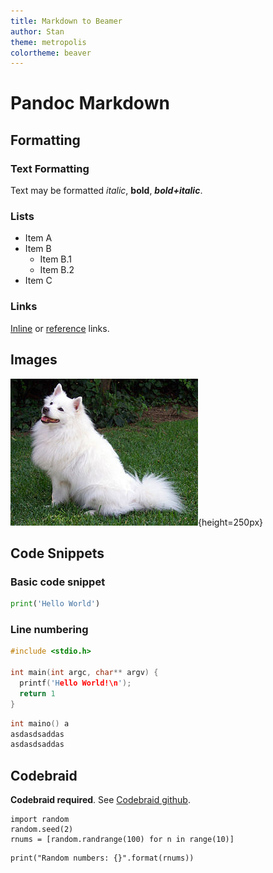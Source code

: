 ```yaml
---
title: Markdown to Beamer
author: Stan
theme: metropolis
colortheme: beaver
---
```


# Pandoc Markdown

## Formatting

### Text Formatting
Text may be formatted *italic*, **bold**, ***bold+italic***.

### Lists
+ Item A
+ Item B
  + Item B.1
  + Item B.2
+ Item C

### Links
<!--TODO(fix): Links are not highlighted-->
[Inline](example.com) or [reference][1] links.

[1]: example.com

## Images

![Image Showcase](assets/doggy.jpg){height=250px}

## Code Snippets

### Basic code snippet
```python
print('Hello World')
```

### Line numbering
```{.c .numberLines startFrom=7}
#include <stdio.h>

int main(int argc, char** argv) {
  printf('Hello World!\n');
  return 1
}
```

```{.c emphasize=2-2}
int maino() a
asdasdsaddas
asdasdsaddas
```

## Codebraid

**Codebraid required**. See [Codebraid github](https://github.com/gpoore/codebraid).

```{.python .cb.run name=part1 session=copy_source}
import random
random.seed(2)
rnums = [random.randrange(100) for n in range(10)]
```

```{.python .cb.run name=part2 session=copy_source}
print("Random numbers: {}".format(rnums))
```
```{.python .cb.paste copy=part1+part2 show=code+stdout}
```
